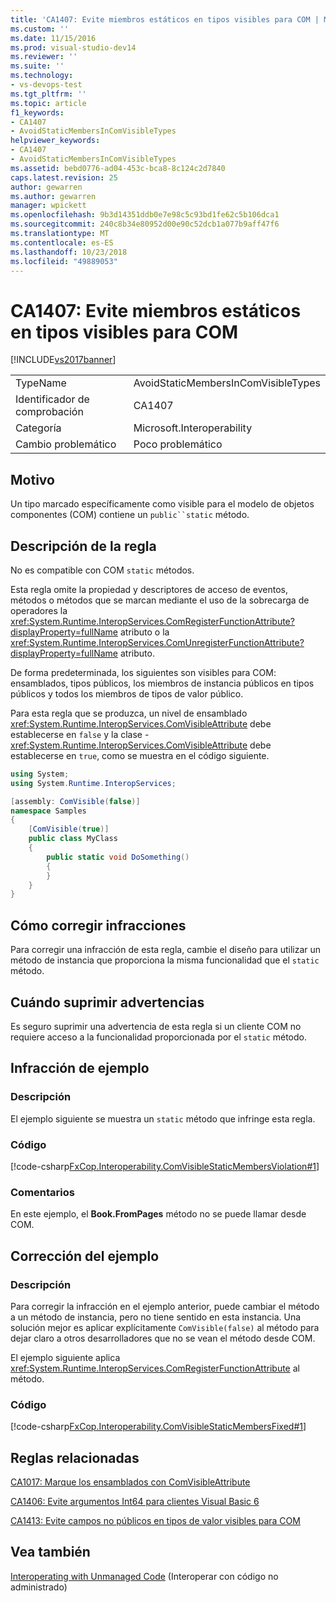```yaml
---
title: 'CA1407: Evite miembros estáticos en tipos visibles para COM | Microsoft Docs'
ms.custom: ''
ms.date: 11/15/2016
ms.prod: visual-studio-dev14
ms.reviewer: ''
ms.suite: ''
ms.technology:
- vs-devops-test
ms.tgt_pltfrm: ''
ms.topic: article
f1_keywords:
- CA1407
- AvoidStaticMembersInComVisibleTypes
helpviewer_keywords:
- CA1407
- AvoidStaticMembersInComVisibleTypes
ms.assetid: bebd0776-ad04-453c-bca8-8c124c2d7840
caps.latest.revision: 25
author: gewarren
ms.author: gewarren
manager: wpickett
ms.openlocfilehash: 9b3d14351ddb0e7e98c5c93bd1fe62c5b106dca1
ms.sourcegitcommit: 240c8b34e80952d00e90c52dcb1a077b9aff47f6
ms.translationtype: MT
ms.contentlocale: es-ES
ms.lasthandoff: 10/23/2018
ms.locfileid: "49889053"
---
```

# <a name="ca1407-avoid-static-members-in-com-visible-types"></a>CA1407: Evite miembros estáticos en tipos visibles para COM
[!INCLUDE[vs2017banner](../includes/vs2017banner.md)]

|||
|-|-|
|TypeName|AvoidStaticMembersInComVisibleTypes|
|Identificador de comprobación|CA1407|
|Categoría|Microsoft.Interoperability|
|Cambio problemático|Poco problemático|

## <a name="cause"></a>Motivo
 Un tipo marcado específicamente como visible para el modelo de objetos componentes (COM) contiene un `public``static` método.

## <a name="rule-description"></a>Descripción de la regla
 No es compatible con COM `static` métodos.

 Esta regla omite la propiedad y descriptores de acceso de eventos, métodos o métodos que se marcan mediante el uso de la sobrecarga de operadores la <xref:System.Runtime.InteropServices.ComRegisterFunctionAttribute?displayProperty=fullName> atributo o la <xref:System.Runtime.InteropServices.ComUnregisterFunctionAttribute?displayProperty=fullName> atributo.

 De forma predeterminada, los siguientes son visibles para COM: ensamblados, tipos públicos, los miembros de instancia públicos en tipos públicos y todos los miembros de tipos de valor público.

 Para esta regla que se produzca, un nivel de ensamblado <xref:System.Runtime.InteropServices.ComVisibleAttribute> debe establecerse en `false` y la clase - <xref:System.Runtime.InteropServices.ComVisibleAttribute> debe establecerse en `true`, como se muestra en el código siguiente.

```csharp
using System;
using System.Runtime.InteropServices;

[assembly: ComVisible(false)]
namespace Samples
{
    [ComVisible(true)]
    public class MyClass
    {
        public static void DoSomething()
        {
        }
    }
}
```

## <a name="how-to-fix-violations"></a>Cómo corregir infracciones
 Para corregir una infracción de esta regla, cambie el diseño para utilizar un método de instancia que proporciona la misma funcionalidad que el `static` método.

## <a name="when-to-suppress-warnings"></a>Cuándo suprimir advertencias
 Es seguro suprimir una advertencia de esta regla si un cliente COM no requiere acceso a la funcionalidad proporcionada por el `static` método.

## <a name="example-violation"></a>Infracción de ejemplo

### <a name="description"></a>Descripción
 El ejemplo siguiente se muestra un `static` método que infringe esta regla.

### <a name="code"></a>Código
 [!code-csharp[FxCop.Interoperability.ComVisibleStaticMembersViolation#1](../snippets/csharp/VS_Snippets_CodeAnalysis/FxCop.Interoperability.ComVisibleStaticMembersViolation/cs/FxCop.Interoperability.ComVisibleStaticMembersViolation.cs#1)]

### <a name="comments"></a>Comentarios
 En este ejemplo, el **Book.FromPages** método no se puede llamar desde COM.

## <a name="example-fix"></a>Corrección del ejemplo

### <a name="description"></a>Descripción
 Para corregir la infracción en el ejemplo anterior, puede cambiar el método a un método de instancia, pero no tiene sentido en esta instancia. Una solución mejor es aplicar explícitamente `ComVisible(false)` al método para dejar claro a otros desarrolladores que no se vean el método desde COM.

 El ejemplo siguiente aplica <xref:System.Runtime.InteropServices.ComRegisterFunctionAttribute> al método.

### <a name="code"></a>Código
 [!code-csharp[FxCop.Interoperability.ComVisibleStaticMembersFixed#1](../snippets/csharp/VS_Snippets_CodeAnalysis/FxCop.Interoperability.ComVisibleStaticMembersFixed/cs/FxCop.Interoperability.ComVisibleStaticMembersFixed.cs#1)]

## <a name="related-rules"></a>Reglas relacionadas
 [CA1017: Marque los ensamblados con ComVisibleAttribute](../code-quality/ca1017-mark-assemblies-with-comvisibleattribute.md)

 [CA1406: Evite argumentos Int64 para clientes Visual Basic 6](../code-quality/ca1406-avoid-int64-arguments-for-visual-basic-6-clients.md)

 [CA1413: Evite campos no públicos en tipos de valor visibles para COM](../code-quality/ca1413-avoid-non-public-fields-in-com-visible-value-types.md)

## <a name="see-also"></a>Vea también
 [Interoperating with Unmanaged Code](http://msdn.microsoft.com/library/ccb68ce7-b0e9-4ffb-839d-03b1cd2c1258) (Interoperar con código no administrado)




